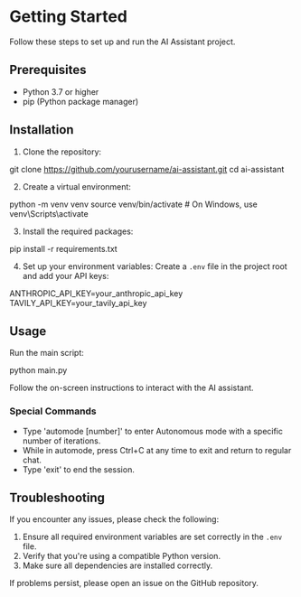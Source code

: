 # Getting Started

Follow these steps to set up and run the AI Assistant project.

## Prerequisites

- Python 3.7 or higher
- pip (Python package manager)

## Installation

1. Clone the repository:



git clone https://github.com/yourusername/ai-assistant.git cd ai-assistant


2. Create a virtual environment:



python -m venv venv source venv/bin/activate # On Windows, use venv\Scripts\activate


3. Install the required packages:



pip install -r requirements.txt


4. Set up your environment variables:
Create a `.env` file in the project root and add your API keys:



ANTHROPIC_API_KEY=your_anthropic_api_key TAVILY_API_KEY=your_tavily_api_key


## Usage

Run the main script:



python main.py


Follow the on-screen instructions to interact with the AI assistant.

### Special Commands

- Type 'automode [number]' to enter Autonomous mode with a specific number of iterations.
- While in automode, press Ctrl+C at any time to exit and return to regular chat.
- Type 'exit' to end the session.

## Troubleshooting

If you encounter any issues, please check the following:

1. Ensure all required environment variables are set correctly in the `.env` file.
2. Verify that you're using a compatible Python version.
3. Make sure all dependencies are installed correctly.

If problems persist, please open an issue on the GitHub repository.



